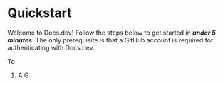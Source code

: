 # Quickstart

Welcome to Docs.dev! Follow the steps below to get started in ***under 5 minutes***. The only prerequisite is that a GitHub account is required for authenticating with Docs.dev.

To

1. A G
